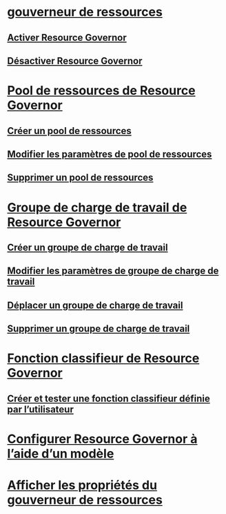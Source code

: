 # [gouverneur de ressources](resource-governor.md)
## [Activer Resource Governor](enable-resource-governor.md)
## [Désactiver Resource Governor](disable-resource-governor.md)
# [Pool de ressources de Resource Governor](resource-governor-resource-pool.md)
## [Créer un pool de ressources](create-a-resource-pool.md)
## [Modifier les paramètres de pool de ressources](change-resource-pool-settings.md)
## [Supprimer un pool de ressources](delete-a-resource-pool.md)
# [Groupe de charge de travail de Resource Governor](resource-governor-workload-group.md)
## [Créer un groupe de charge de travail](create-a-workload-group.md)
## [Modifier les paramètres de groupe de charge de travail](change-workload-group-settings.md)
## [Déplacer un groupe de charge de travail](move-a-workload-group.md)
## [Supprimer un groupe de charge de travail](delete-a-workload-group.md)
# [Fonction classifieur de Resource Governor](resource-governor-classifier-function.md)
## [Créer et tester une fonction classifieur définie par l’utilisateur](create-and-test-a-classifier-user-defined-function.md)
# [Configurer Resource Governor à l’aide d’un modèle](configure-resource-governor-using-a-template.md)
# [Afficher les propriétés du gouverneur de ressources](view-resource-governor-properties.md)
